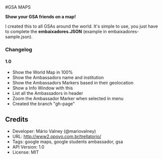 #GSA MAPS

**Show your GSA friends on a map!**

I created this to all GSAs around the world. 
It's simple to use, you just have to complete the **embaixadores.JSON** (example in embaixadores-sample.json).

### Changelog

#### 1.0

* Show the World Map in 100%
* Show the Ambassadors name and institution
* Show the Ambassadors Markers based in their geolocation
* Show a Info Window with this
* List all the Ambassadors in header
* Zoom the Ambassador Marker when selected in menu
* Created the branch "gh-page"

## Credits

* Developer: Mário Valney (@mariovalney)
* URL: http://www2.opovo.com.br/trellatorio/
* Tags: google maps, google students ambassador, gsa
* API Version: 1.0
* License: MIT
